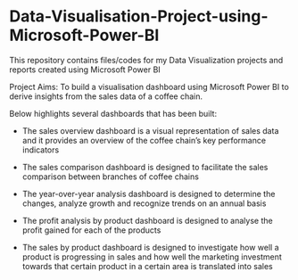 # Data-Visualisation-Project-using-Microsoft-Power-BI
This repository contains files/codes for my Data Visualization projects and reports created using Microsoft Power BI

Project Aims: To build a visualisation dashboard using Microsoft Power BI to derive insights from the sales data of a coffee chain.

Below highlights several dashboards that has been built:

- The sales overview dashboard is a visual representation of sales data and it provides an overview of the coffee chain’s key performance indicators

- The sales comparison dashboard is designed to facilitate the sales comparison between branches of coffee chains

- The year-over-year analysis dashboard is designed to determine the changes, analyze growth and recognize trends on an annual basis

- The profit analysis by product dashboard is designed to analyse the profit gained for each of the products

- The sales by product dashboard is designed to investigate how well a product is progressing in sales and how well the marketing investment towards that certain product in a certain area is translated into sales
